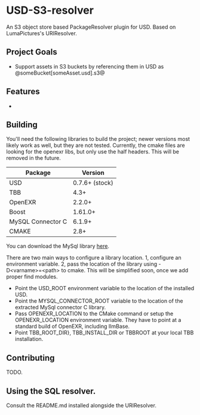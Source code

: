 # USD-S3-resolver
An S3 object store based PackageResolver plugin for USD. Based on LumaPictures's URIResolver.

## Project Goals
* Support assets in S3 buckets by referencing them in USD as @someBucket[someAsset.usd].s3@

## Features
*

## Building

You'll need the following libraries to build the project; newer versions most likely work as well, but they are not tested. Currently, the cmake files are looking for the openexr libs, but only use the half headers. This will be removed in the future.

| Package           | Version        |
| ----------------- | -------------- |
| USD               | 0.7.6+ (stock) |
| TBB               | 4.3+           |
| OpenEXR           | 2.2.0+         |
| Boost             | 1.61.0+        |
| MySQL Connector C | 6.1.9+         |
| CMAKE             | 2.8+           |

You can download the MySql library [here](https://dev.mysql.com/downloads/connector/c/).

There are two main ways to configure a library location. 1, configure an environment variable. 2, pass the location of the library using -D\<varname\>=\<path\> to cmake. This will be simplified soon, once we add proper find modules.

* Point the USD\_ROOT environment variable to the location of the installed USD.
* Point the MYSQL\_CONNECTOR\_ROOT variable to the location of the extracted MySql connector C library.
* Pass OPENEXR\_LOCATION to the CMake command or setup the OPENEXR\_LOCATION environment variable. They have to point at a standard build of OpenEXR, including IlmBase.
* Point TBB\_ROOT\_DIR}, TBB\_INSTALL\_DIR or TBBROOT at your local TBB installation.

## Contributing
TODO.

## Using the SQL resolver.
Consult the README.md installed alongside the URIResolver.
